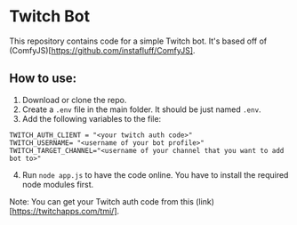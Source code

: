 # Twitch Bot

This repository contains code for a simple Twitch bot. It's based off of (ComfyJS)[https://github.com/instafluff/ComfyJS].

## How to use:
1. Download or clone the repo.
2. Create a `.env` file in the main folder. It should be just named `.env`.
3. Add the following variables to the file:
```
TWITCH_AUTH_CLIENT = "<your twitch auth code>"
TWITCH_USERNAME= "<username of your bot profile>"
TWITCH_TARGET_CHANNEL="<username of your channel that you want to add bot to>"
```
4. Run `node app.js` to have the code online. You have to install the required node modules first.

Note: You can get your Twitch auth code from this (link)[https://twitchapps.com/tmi/].
